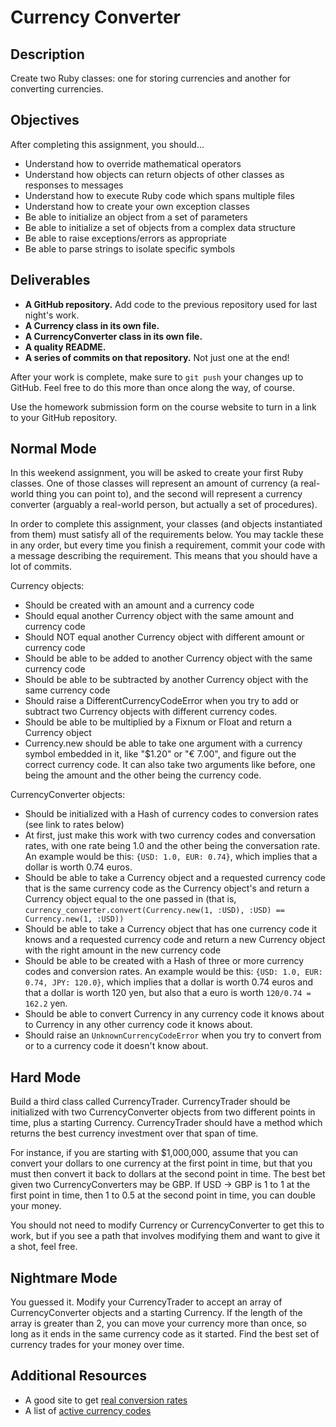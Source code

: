 # Currency Converter

## Description

Create two Ruby classes: one for storing currencies and another for converting currencies.

## Objectives

After completing this assignment, you should...

* Understand how to override mathematical operators
* Understand how objects can return objects of other classes as responses to messages
* Understand how to execute Ruby code which spans multiple files
* Understand how to create your own exception classes
* Be able to initialize an object from a set of parameters
* Be able to initialize a set of objects from a complex data structure
* Be able to raise exceptions/errors as appropriate
* Be able to parse strings to isolate specific symbols

## Deliverables

* **A GitHub repository.** Add code to the previous repository used for last night's work.
* **A Currency class in its own file.**
* **A CurrencyConverter class in its own file.**
* **A quality README.**
* **A series of commits on that repository.**  Not just one at the end!

After your work is complete, make sure to `git push` your changes up to GitHub.  Feel free to do this more than once along the way, of course.

Use the homework submission form on the course website to turn in a link to your GitHub repository.

## Normal Mode

In this weekend assignment, you will be asked to create your first Ruby classes.  One of those classes will represent an amount of currency (a real-world thing you can point to), and the second will represent a currency converter (arguably a real-world person, but actually a set of procedures).

In order to complete this assignment, your classes (and objects instantiated from them) must satisfy all of the requirements below.  You may tackle these in any order, but every time you finish a requirement, commit your code with a message describing the requirement.  This means that you should have a lot of commits.

Currency objects:

* Should be created with an amount and a currency code
* Should equal another Currency object with the same amount and currency code
* Should NOT equal another Currency object with different amount or currency code
* Should be able to be added to another Currency object with the same currency code
* Should be able to be subtracted by another Currency object with the same currency code
* Should raise a DifferentCurrencyCodeError when you try to add or subtract two Currency objects with different currency codes.
* Should be able to be multiplied by a Fixnum or Float and return a Currency object
* Currency.new should be able to take one argument with a currency symbol embedded in it, like "$1.20" or "€ 7.00", and figure out the correct currency code. It can also take two arguments like before, one being the amount and the other being the currency code.

CurrencyConverter objects:

* Should be initialized with a Hash of currency codes to conversion rates (see link to rates below)
* At first, just make this work with two currency codes and conversation rates, with one rate being 1.0 and the other being the conversation rate. An example would be this: `{USD: 1.0, EUR: 0.74}`, which implies that a dollar is worth 0.74 euros.
* Should be able to take a Currency object and a requested currency code that is the same currency code as the Currency object's and return a Currency object equal to the one passed in (that is, `currency_converter.convert(Currency.new(1, :USD), :USD) == Currency.new(1, :USD))`
* Should be able to take a Currency object that has one currency code it knows and a requested currency code and return a new Currency object with the right amount in the new currency code
* Should be able to be created with a Hash of three or more currency codes and conversion rates. An example would be this: `{USD: 1.0, EUR: 0.74, JPY: 120.0}`, which implies that a dollar is worth 0.74 euros and that a dollar is worth 120 yen, but also that a euro is worth `120/0.74 = 162.2` yen.
* Should be able to convert Currency in any currency code it knows about to Currency in any other currency code it knows about.
* Should raise an `UnknownCurrencyCodeError` when you try to convert from or to a currency code it doesn't know about.

## Hard Mode

Build a third class called CurrencyTrader.  CurrencyTrader should be initialized with two CurrencyConverter objects from two different points in time, plus a starting Currency.  CurrencyTrader should have a method which returns the best currency investment over that span of time.

For instance, if you are starting with $1,000,000, assume that you can convert your dollars to one currency at the first point in time, but that you must then convert it back to dollars at the second point in time.  The best bet given two CurrencyConverters may be GBP.  If USD -> GBP is 1 to 1 at the first point in time, then 1 to 0.5 at the second point in time, you can double your money.

You should not need to modify Currency or CurrencyConverter to get this to work, but if you see a path that involves modifying them and want to give it a shot, feel free.

## Nightmare Mode

You guessed it.  Modify your CurrencyTrader to accept an array of CurrencyConverter objects and a starting Currency.  If the length of the array is greater than 2, you can move your currency more than once, so long as it ends in the same currency code as it started.  Find the best set of currency trades for your money over time.

## Additional Resources

* A good site to get [real conversion rates](http://www.xe.com/currencyconverter/#rates)
* A list of [active currency codes](https://en.wikipedia.org/wiki/ISO_4217#Active_codes)
